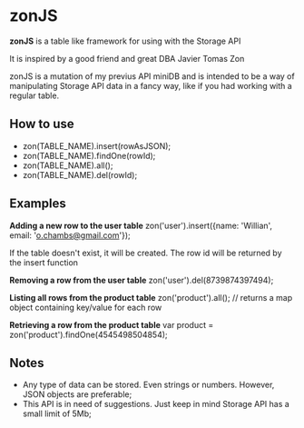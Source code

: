 zonJS
=====

**zonJS** is a table like framework for using with the Storage API

It is inspired by a good friend and great DBA Javier Tomas Zon

zonJS is a mutation of my previus API miniDB and is intended to be a way of manipulating Storage API data in a fancy way, like if you had working with a regular table.

How to use
-----------------------

 * zon(TABLE_NAME).insert(rowAsJSON);
 * zon(TABLE_NAME).findOne(rowId);
 * zon(TABLE_NAME).all();
 * zon(TABLE_NAME).del(rowId);

Examples
------------------------

**Adding a new row to the user table**
zon('user').insert({name: 'Willian', email: 'o.chambs@gmail.com'});

If the table doesn't exist, it will be created. The row id will be returned by the insert function

**Removing a row from the user table**
zon('user').del(8739874397494);

**Listing all rows from the product table**
zon('product').all(); // returns a map object containing key/value for each row

**Retrieving a row from the product table**
var product = zon('product').findOne(4545498504854);

Notes
------------------------

 * Any type of data can be stored. Even strings or numbers. However, JSON objects are preferable;
 * This API is in need of suggestions. Just keep in mind Storage API has a small limit of 5Mb;